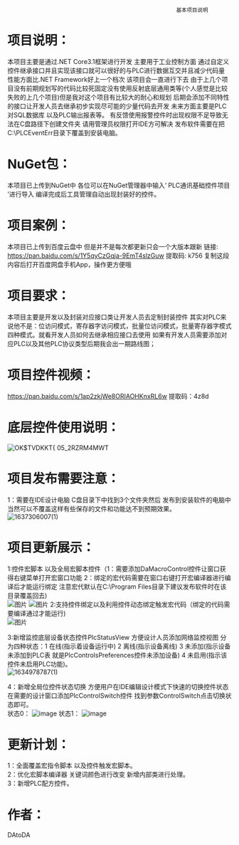                                                          基本项目说明        
# 项目说明：
   本项目主要是通过.NET Core3.1框架进行开发 主要用于工业控制方面 通过自定义控件继承接口并且实现该接口就可以很好的与PLC进行数据互交并且减少代码量 性能方面比.NET Framework好上一个档次
   该项目会一直进行下去 由于上几个项目没有前期规划写的代码比较死固定没有使用反射底层通用类等(个人感觉是比较失败的上几个项目)但是我对这个项目有比较大的耐心和规划 
   后期会添加不同特性的接口让开发人员去继承初步实现尽可能的少量代码去开发  未来方面主要是PLC对SQL数据库 以及PLC输出报表等。
   有反馈使用报警控件时出现权限不足导致无法在C盘路径下创建文件夹 请用管理员权限打开IDE方可解决 发布软件需要在把C:\PLCEventErr目录下覆盖到安装电脑。
# NuGet包：
   本项目已上传到NuGet中 各位可以在NuGet管理器中输入‘ PLC通讯基础控件项目 ’进行导入 编译完成后工具管理自动出现封装好的控件。
# 项目案例：
   本项目已上传到百度云盘中 但是并不是每次都更新只会一个大版本跟新 链接: https://pan.baidu.com/s/1Y5qyCzGqja-9EmT4slzGuw 提取码: k756 复制这段内容后打开百度网盘手机App，操作更方便哦
# 项目要求：
   本项目主要是开发以及封装对应接口类让开发人员去定制封装控件 其实对PLC来说他不是：位访问模式，寄存器字访问模式，批量位访问模式，批量寄存器字模式 四种模式。就看开发人员如何去继承相应接口去使用
   如果有开发人员需要添加对应PLC以及其他PLC协议类型后期我会出一期路线图；
 # 项目控件视频：
 https://pan.baidu.com/s/1ap2zkjWe8ORIAOHKnxRL6w 提取码：4z8d
# 底层控件使用说明：   
 ![OK$TVDKKT{ 05_2RZRM4MWT](https://user-images.githubusercontent.com/60955669/132943726-6ff58945-6766-4f99-a40f-403cd41b0dba.png)
# 项目发布需要注意：
1：需要在IDE设计电脑 C盘目录下中找到3个文件夹然后 发布到安装软件的电脑中  当然可以不覆盖这样有些保存的文件和功能达不到预期效果。  
 ![1637306007(1)](https://user-images.githubusercontent.com/60955669/142580797-c298a9cb-4dbb-4e61-9793-f5b1eb6a8d43.png)  

# 项目更新展示：
1:控件宏脚本 以及全局宏脚本控件（1：需要添加DaMacroControl控件让窗口获得右键菜单打开宏窗口功能 2：绑定的宏代码需要在窗口右键打开宏编译器进行编译后才能运行绑定 注意宏代默认在C:\Program Files目录下建议发布软件时在该目录覆盖回去)  
![图片](https://user-images.githubusercontent.com/60955669/142577081-b05a7c98-e07d-40a3-9303-ab2bafffc7de.png)
![图片](https://user-images.githubusercontent.com/60955669/142577129-2a109e91-8290-4a02-90b4-a5af1ec47d83.png)
2:支持控件绑定以及利用控件动态绑定触发宏代码（绑定的代码需要编译通过才能运行)  
![图片](https://user-images.githubusercontent.com/60955669/142577296-c868b2f2-e780-4125-8e4e-2109ba8e006b.png)

3:新增监控底层设备状态控件PlcStatusView 方便设计人员添加网络监控视图 分为四种状态：1 在线(指示着设备运行中) 2 离线(指示设备离线) 3 未添加(指示设备未添加到PLC表 就是PlcControlsPreferences控件未添加设备) 4 未启用(指示该控件未启用PLC功能)。  
![1634978787(1)](https://user-images.githubusercontent.com/60955669/138549760-7e6c1632-0e76-4714-a564-dd8fb4242e96.png)

4：新增全局位控件状态切换 方便用户在IDE编辑设计模式下快速的切换控件状态 在需要的设计窗口添加PlcControlSwitch控件 找到参数ControlSwitch点击切换状态即可。  
  状态0：
 ![image](https://user-images.githubusercontent.com/60955669/137632715-0c74c336-2ba8-4968-9866-09ac33693cde.png)
  状态1：
 ![image](https://user-images.githubusercontent.com/60955669/137632738-238bb3f4-0f05-4a79-8a52-28cb7f9c7e2c.png)
# 更新计划：
1：全面覆盖宏指令脚本 以及控件触发宏脚本。  
2：优化宏脚本编译器 关键词颜色进行改变 新增内部类进行处理。   
3：新增PLC配方控件。  
# 作者：
DAtoDA
